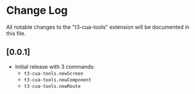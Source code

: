 # Change Log

All notable changes to the "t3-cua-tools" extension will be documented in this file.

## [0.0.1]

- Initial release with 3 commands:
  - `t3-cua-tools.newScreen`
  - `t3-cua-tools.newComponent`
  - `t3-cua-tools.newRoute`
